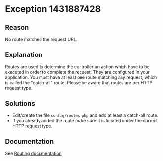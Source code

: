 # Exception 1431887428

## Reason

No route matched the request URL.

## Explanation

Routes are used to determine the controller an action which have to be executed in order to complete the request.
They are configured in your application.
You must have at least one route matching any request, which is called the "catch-all" route.
Please be aware that routes are per HTTP request type.

## Solutions

* Edit/create the file `config/routes.php` and add at least a catch-all route.
* If you already added the route make sure it is located under the correct HTTP request type.

## Documentation

See [Routing documentation](../Routing.md)
